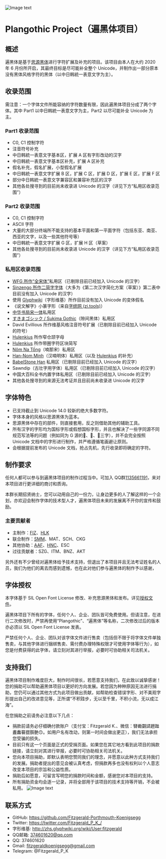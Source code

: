 ![Image text](https://github.com/Fitzgerald-Porthmouth-Koenigsegg/Plangothic/blob/main/pic/31.png)

# Plangothic Project（遍黑体项目）

## 概述
遍黑体是基于[思源黑体](https://github.com/adobe-fonts/source-han-sans)进行字符扩展及补充的项目。该项目由本人在大约 2020 年 6 月份所开启，其最终目标是尽可能补全整个 Unicode，并制作出一部分原本没有黑体风格字符的黑体（以中日韩統一表意文字为主）。

## 收录范围
需注意：一个字体文件所能容纳的字符数量有限，因此遍黑体项目分成了两个字体。其中 Part1 以中日韩統一表意文字为主，Part2 以尽可能补全 Unicode 为主。

### Part1 收录范围
- C0, C1 控制字符
- 注音符号补充
- 中日韩統一表意文字基本区，扩展 A 区有字形改动的汉字
- 中日韩統一表意文字基本区补充，扩展 A 区补充
- 假名补充，假名扩展，小型假名扩展
- 中日韩統一表意文字扩展 B 区，扩展 C 区，扩展 D 区，扩展 E 区，扩展 F 区
- 部分中日韩統一表意文字兼容区和兼容补充区的汉字
- 其他各处搜寻到的目前尚未收录进 Unicode 的汉字（详见下方“私用区收录范围”）

### Part2 收录范围
- C0, C1 控制字符
- ASCII 字符
- 大量的大部分终端所不能支持的基本平面和第一平面字符（包括东亚、南亚、西亚的文字，以及一些其他符号等）
- 中日韩統一表意文字扩展 G 区，扩展 H 区（草案）
- 其他各处搜寻到的目前尚未收录进 Unicode 的汉字（详见下方“私用区收录范围”）

### 私用区收录范围
- [WFG 所作“全宋体”](http://fgwang.blogspot.tw/)私用区（已剔除目前已经加入 Unicode 的汉字）
- [Sinzengo 所作二简字字体](https://tieba.baidu.com/p/6544045146)（大多为《第二次汉字简化方案（草案）》第二表中目前没有加入 Unicode 的汉字）
- 使用 [Glyphwiki](https://glyphwiki.org/)（字形维基）所作目前没有加入 Unicode 的变体假名
- 《说文解字》小篆字形（来自[字统网 (zi.tools)](https://zi.tools/)）
- [中华书局宋一体](http://www.ancientbooks.cn/helpcore?font)私用区
- [すきまゴシック / Sukima Gothic](https://oppekebekkanko.booth.pm/items/2117070)（隙间黑体）私用区
- David Evillious 所作维基风格注音符号扩展（已剔除目前已经加入 Unicode 的符号）
- [Hulenkius](https://github.com/Hulenkius) 所作窄仓颉字母
- [Hulenkius](https://github.com/Hulenkius) 所作带圈字符区块简写
- [Nôm Na Tống](https://github.com/nomfoundation/font)（喃那宋）私用区
- [Han-Nom Minh](https://www.facebook.com/groups/hannom.revival/permalink/5493179204047328)（汉喃明体）私用区（以及 [Hulenkius](https://github.com/Hulenkius) 的补充）
- [BabelStone Han](https://www.babelstone.co.uk/Fonts/index.html) 私用区（已剔除目前已经加入 Unicode 的汉字）
- Sawndip（古壮字用字体）私用区（已剔除目前已经加入 Unicode 的汉字）
- 中国大百科全书内置字体私用区（已剔除目前已经加入 Unicode 的汉字）
- 其他各处搜寻到的来源无法考证并且目前尚未收录进 Unicode 的汉字

## 字体特色
- 已支持截止到 Unicode 14.0 较新的绝大多数字符。
- 字体本身的风格以思源黑体为蓝本。
- 思源黑体中存在的部件，则直接套用，反之则借助其他的辅助工具。
- 所有汉字的字形均为国标字形或假想国标字形，并且也解决了一些字同源不同规范写法等的问题（例如同为 G 源的𰃙、𰃜、𰃟三字），并不会完全按照 Unicode 文档中的字形进行制作，并严格遵循笔画避让原则。
- 会根据提前发布的 Unicode 文档，抢占先机，先行收录即将确定的字符。

## 制作要求
任何人都可以参与到遍黑体项目的制作过程当中。可加入 QQ群[1135661191](https://jq.qq.com/?_wv=1027&k=xRTzFAfD)，来对本项目进行更详细的商讨和质询。

本群长期招贤纳士，您可以动用自己的一份力，让身边更多的人了解这样的一个企划，亦欢迎会制作字体的技术型人才，遍黑体项目未来的发展离不开你的宣传和鼓励。

### 主要贡献者
- 主制作：[FIZ](https://github.com/Fitzgerald-Porthmouth-Koenigsegg)、[HLK](https://github.com/Hulenkius)
- 联合制作：[SMM](https://github.com/SomeyaMako)、MAT、SCH、CKG
- 其他协助：[AAF](https://github.com/0xAA55)、[HNC](https://github.com/hfhchan)、ESC
- 过往贡献者：SZG、ITM、BNZ、AKT

另外还有不少曾经对遍黑体给予技术支持，但退出了本项目并且无法考证姓名的人员，我们为他们的离去而感到遗憾，也在此对他们参与遍黑体的制作予以感谢，

## 字体授权
本字体基于 SIL Open Font License 修改、补充思源黑体和发布。详见[授权文件](LICENSE.txt)。

遍黑体项目下所有的字体，任何个人、企业、团队皆可免费使用。但请注意，在进行二次修改时，严禁再使用“Plangothic”、“遍黑体”等名称，二次修改过后的版本亦必须以 SIL Open Font License 发表。

严禁任何个人、企业、团队对该字体文件进行售卖（包括但不限于将字体文件单独售卖，与其他字体进行捆绑售卖、需付费办理特殊权限才可使用字体等行为），如您是付费获得的此字体，请立刻对其进行举报，必要时可协助相关司法机关。

## 支持我们
遍黑体项目制作难度巨大，制作时间很长，若愿意支持我们，在此致以诚挚感谢！您的捐助可以帮助遍黑体项目以更好的方向发展。若您因为种种原因无法进行捐助，您仍可以通过其他方式为此项目做出贡献，如帮助检查错误字形、对不美观字形提出自己的改进意见等，正所谓“不积跬步，无以至千里，不积小流，无以成江海”。

在您捐助之前请务必注意以下几点：
- 捐款前请务必仔细确付款账户（支付宝：Fitzgerald K.、微信：㘜䘈䚖䜚䟐䠪䀌䆐䉵䎚䑇䒐🙃。如用户名有改动，则第一时间会做出更正），我们无法承担您受骗的损失。
- 目前只有这一个页面是正式的受捐页面。如果您在其它地方看到此项目的捐款链接，请立刻对其进行举报，必要时可协助相关司法机关。
- 您向本项目捐助，即默认表明您赞同我们的理念，并愿意以此种方式支持我们的发展。捐助者提出的意见会被认真考虑，但捐款再多也没有权利以个人意志改变本项目的宗旨和公益性质。
- 捐助后如愿意，可留言写明您的捐款时间和金额，感谢您对本项目的支持。
- 所有捐助资金均会逐一记录，并将全部用于该项目的技术支持等开销，不会被私用。
![Image text](https://github.com/Fitzgerald-Porthmouth-Koenigsegg/Plangothic/blob/main/pic/1650383987393.jpg)

## 联系方式
- GitHub: https://github.com/Fitzgerald-Porthmouth-Koenigsegg
- Twitter: https://twitter.com/Fitzgerald_P_K_/
- 字形维基: http://zhs.glyphwiki.org/wiki/User:fitzgerald
- QQ邮箱: 374601620@qq.com
- QQ: 374601620
- Gmail: fitzgeraldkoenigsegg@gmail.com
- Telegram: @Fitzgerald_P_K
